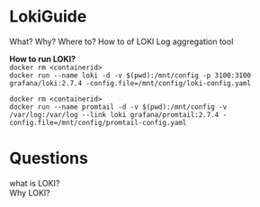# LokiGuide
What? Why? Where to? How to of LOKI Log aggregation tool

**How to run LOKI?**\
`docker rm <containerid>`\
`docker run --name loki -d -v $(pwd):/mnt/config -p 3100:3100 grafana/loki:2.7.4 -config.file=/mnt/config/loki-config.yaml`

`docker rm <containerid>`\
`docker run --name promtail -d -v $(pwd):/mnt/config -v /var/log:/var/log --link loki grafana/promtail:2.7.4 -config.file=/mnt/config/promtail-config.yaml`


# Questions
what is LOKI?\
Why LOKI?
